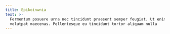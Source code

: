 ```yaml
---
title: Epikoinwnia
text: >-
  Fermentum posuere urna nec tincidunt praesent semper feugiat. Ut enim blandit
  volutpat maecenas. Pellentesque eu tincidunt tortor aliquam nulla
---
```


